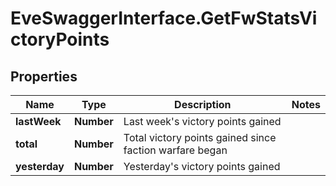 # EveSwaggerInterface.GetFwStatsVictoryPoints

## Properties
Name | Type | Description | Notes
------------ | ------------- | ------------- | -------------
**lastWeek** | **Number** | Last week&#39;s victory points gained | 
**total** | **Number** | Total victory points gained since faction warfare began | 
**yesterday** | **Number** | Yesterday&#39;s victory points gained | 



